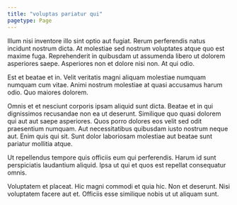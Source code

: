 ```yaml
---
title: "voluptas pariatur qui"
pagetype: Page
---
```

Illum nisi inventore illo sint optio aut fugiat. Rerum perferendis natus incidunt nostrum dicta. At molestiae sed nostrum voluptates atque quo est maxime fuga. Reprehenderit in quibusdam ut assumenda libero ut dolorem asperiores saepe. Asperiores non et dolore nisi non. At qui odio.

Est et beatae et in. Velit veritatis magni aliquam molestiae numquam numquam cum vitae. Animi nostrum molestiae at quasi accusamus harum odio. Quo maiores dolorem.

Omnis et et nesciunt corporis ipsam aliquid sunt dicta. Beatae et in qui dignissimos recusandae non ea ut deserunt. Similique quo quasi dolorem qui aut aut saepe asperiores. Quos porro dolores eos velit sed odit praesentium numquam.
Aut necessitatibus quibusdam iusto nostrum neque aut. Enim quis qui sit. Sunt dolor laboriosam molestiae aut beatae sunt pariatur mollitia atque.

Ut repellendus tempore quis officiis eum qui perferendis. Harum id sunt perspiciatis laudantium aliquid. Ipsa ut qui et quos est repellat consequatur omnis.

Voluptatem et placeat. Hic magni commodi et quia hic. Non et deserunt. Nisi voluptatem facere aut et. Officiis esse similique nobis ut ut aliquam sunt.
